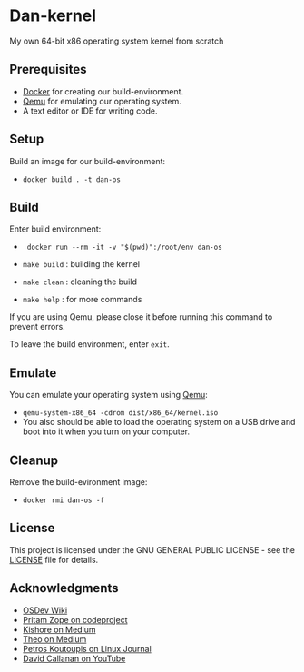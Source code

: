 # Dan-kernel
My own 64-bit x86 operating system kernel from scratch

## Prerequisites
- [Docker](https://www.docker.com/) for creating our build-environment.
- [Qemu](https://www.qemu.org/) for emulating our operating system.
- A text editor or IDE for writing code.

## Setup
Build an image for our build-environment:

- `docker build . -t dan-os`

## Build
Enter build environment:
- ` docker run --rm -it -v "$(pwd)":/root/env dan-os`

- `make build` : building the kernel
- `make clean` : cleaning the build
- `make help` : for more commands

If you are using Qemu, please close it before running this command to prevent errors.

To leave the build environment, enter `exit`.

## Emulate
You can emulate your operating system using [Qemu](https://www.qemu.org/): 

- `qemu-system-x86_64 -cdrom dist/x86_64/kernel.iso`
- You also should be able to load the operating system on a USB drive and boot into it when you turn on your computer.

## Cleanup
Remove the build-evironment image:
- `docker rmi dan-os -f`

## License
This project is licensed under the GNU GENERAL PUBLIC LICENSE - see the [LICENSE](LICENSE) file for details.

## Acknowledgments
- [OSDev Wiki](https://wiki.osdev.org/Main_Page)
- [Pritam Zope on codeproject](https://www.codeproject.com/Articles/1225196/Create-Your-Own-Kernel-In-C)
- [Kishore on Medium](https://computers-art.medium.com/writing-a-basic-kernel-6479a495b713)
- [Theo on Medium](https://theogill.medium.com/creating-a-kernel-from-scratch-1a1aa569780f)
- [Petros Koutoupis on Linux Journal](https://www.linuxjournal.com/content/what-does-it-take-make-kernel-0)
- [David Callanan on YouTube](https://www.youtube.com/watch?v=FkrpUaGThTQ)
